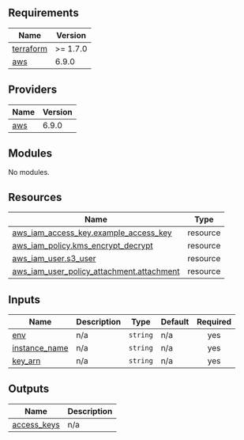<!-- BEGIN_TF_DOCS -->
## Requirements

| Name | Version |
|------|---------|
| <a name="requirement_terraform"></a> [terraform](#requirement\_terraform) | >= 1.7.0 |
| <a name="requirement_aws"></a> [aws](#requirement\_aws) | 6.9.0 |

## Providers

| Name | Version |
|------|---------|
| <a name="provider_aws"></a> [aws](#provider\_aws) | 6.9.0 |

## Modules

No modules.

## Resources

| Name | Type |
|------|------|
| [aws_iam_access_key.example_access_key](https://registry.terraform.io/providers/hashicorp/aws/6.9.0/docs/resources/iam_access_key) | resource |
| [aws_iam_policy.kms_encrypt_decrypt](https://registry.terraform.io/providers/hashicorp/aws/6.9.0/docs/resources/iam_policy) | resource |
| [aws_iam_user.s3_user](https://registry.terraform.io/providers/hashicorp/aws/6.9.0/docs/resources/iam_user) | resource |
| [aws_iam_user_policy_attachment.attachment](https://registry.terraform.io/providers/hashicorp/aws/6.9.0/docs/resources/iam_user_policy_attachment) | resource |

## Inputs

| Name | Description | Type | Default | Required |
|------|-------------|------|---------|:--------:|
| <a name="input_env"></a> [env](#input\_env) | n/a | `string` | n/a | yes |
| <a name="input_instance_name"></a> [instance\_name](#input\_instance\_name) | n/a | `string` | n/a | yes |
| <a name="input_key_arn"></a> [key\_arn](#input\_key\_arn) | n/a | `string` | n/a | yes |

## Outputs

| Name | Description |
|------|-------------|
| <a name="output_access_keys"></a> [access\_keys](#output\_access\_keys) | n/a |
<!-- END_TF_DOCS -->